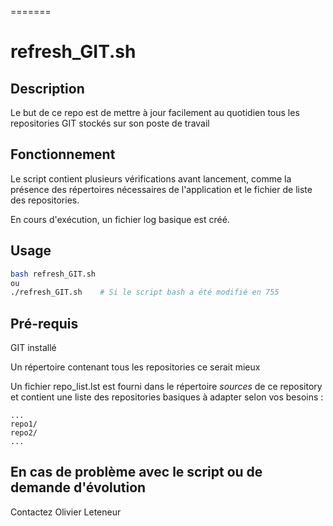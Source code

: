 =======

# refresh_GIT.sh

## Description


Le but de ce repo est de mettre à jour facilement au quotidien tous les repositories GIT stockés sur son poste de travail



## Fonctionnement

Le script contient plusieurs vérifications avant lancement, comme la présence des répertoires nécessaires de l'application et le fichier de liste des repositories.

En cours d'exécution, un fichier log basique est créé.



## Usage

```bash
bash refresh_GIT.sh
ou
./refresh_GIT.sh	# Si le script bash a été modifié en 755
```



## Pré-requis

GIT installé

Un répertoire contenant tous les repositories ce serait mieux

Un fichier repo_list.lst est fourni dans le répertoire *sources* de ce repository et contient une liste des repositories basiques à adapter selon vos besoins : 

```
...
repo1/
repo2/
...
```



## En cas de problème avec le script ou de demande d'évolution

Contactez Olivier Leteneur
